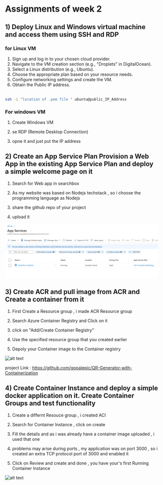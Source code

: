 # Assignments of week 2

## 1) Deploy Linux and Windows virtual machine and access them using SSH and RDP

### for Linux VM
1. Sign up and log in to your chosen cloud provider.
2. Navigate to the VM creation section (e.g., "Droplets" in DigitalOcean).
3. Select a Linux distribution (e.g., Ubuntu).
4. Choose the appropriate plan based on your resource needs.
5. Configure networking settings and create the VM.
6. Obtain the Public IP address.


```bash

ssh -i "location of .pem file " ubuntu@public_IP_Address

```
### For windows VM

1. Create Windows VM

2. se RDP (Remote Desktop Connection)

3. opne it and just put the IP address


## 2) Create an App Service Plan Provision a Web App in the existing App Service Plan and deploy a simple welcome page on it 

1. Search for Web app in searchbox

2. As my website was based on Nodejs techstack , so i choose the programming language as Nodejs 

3. share the github repo of your project 

4. upload it 

![alt text](image.png)

## 3) Create ACR and pull image from ACR and Create a container from it

  1. First Create a Resource group , i made ACR Resource group

  2. Search Azure Container Registry and Click on it 

  3. click on "Add/Create Container Registry"

  4. Use the specified resource group that you created earlier

  5. Depoly your Container image to the Container registry 

  ![alt text](<Screenshot 2025-06-06 170817.png>)

  project Link : https://github.com/gopalepic/QR-Generator-with-Containerization

  ## 4) Create Container Instance and deploy a simple docker application on it. Create Container Groups and test functionality

  1) Create a differnt Resouce group , i created ACI

  2) Search for Container Instance , click on create 

  3) Fill the details and as i was already have a container image uploaded , i used that one 

  4) problems may arise during ports , my application was on port 3000 , so i created an extra TCP protocol port of 3000 and enabled it 

  5) Click on Review and create and done , you have your's first Running Container Instance 

  ![alt text](<Screenshot 2025-06-07 094047.png>)

